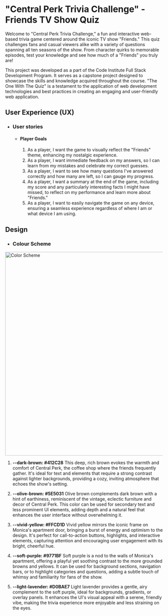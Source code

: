 # "Central Perk Trivia Challenge" - Friends TV Show Quiz

Welcome to "Central Perk Trivia Challenge," a fun and interactive web-based trivia game centered around the iconic TV show "Friends." This quiz challenges fans and casual viewers alike with a variety of questions spanning all ten seasons of the show. From character quirks to memorable episodes, test your knowledge and see how much of a "Friends" you truly are!

This project was developed as a part of the Code Institute Full Stack Development Program. It serves as a capstone project designed to showcase the skills and knowledge acquired throughout the course. "The One With The Quiz" is a testament to the application of web development technologies and best practices in creating an engaging and user-friendly web application.

## User Experience (UX)

- ### User stories

  - #### Player Goals

    1. As a player, I want the game to visually reflect the "Friends" theme, enhancing my nostalgic experience.
    2. As a player, I want immediate feedback on my answers, so I can learn from my mistakes and celebrate my correct guesses.
    3. As a player, I want to see how many questions I've answered correctly and how many are left, so I can gauge my progress.
    4. As a player, I want a summary at the end of the game, including my score and any particularly interesting facts I might have missed, to reflect on my performance and learn more about "Friends."
    5. As a player, I want to easily navigate the game on any device, ensuring a seamless experience regardless of where I am or what device I am using.

## Design

- ### Colour Scheme

<img src="https://github.com/camilabandeira/Central-Perk-Trivia-Challenge/assets/118302468/aa47fe55-728f-44ff-a2d3-a01001fe2538" alt="Color Scheme" width="650">

<br />

1. **--dark-brown: #412C28**
   This deep, rich brown evokes the warmth and comfort of Central Perk, the coffee shop where the friends frequently gather. It's ideal for text and elements that require a strong contrast against lighter backgrounds, providing a cozy, inviting atmosphere that echoes the show's setting.

2. **--olive-brown: #5E5031**
   Olive brown complements dark brown with a hint of earthiness, reminiscent of the vintage, eclectic furniture and decor of Central Perk. This color can be used for secondary text and less prominent UI elements, adding depth and a natural feel that enhances the user interface without overwhelming it.

3. **--vivid-yellow: #FFCD1D**
   Vivid yellow mirrors the iconic frame on Monica's apartment door, bringing a burst of energy and optimism to the design. It's perfect for call-to-action buttons, highlights, and interactive elements, capturing attention and encouraging user engagement with its bright, cheerful hue.

4. **--soft-purple: #9771BF**
   Soft purple is a nod to the walls of Monica's apartment, offering a playful yet soothing contrast to the more grounded browns and yellows. It can be used for background sections, navigation bars, or to highlight categories and questions, adding a subtle touch of whimsy and familiarity for fans of the show.

5. **--light-lavender: #D0BAE7**
   Light lavender provides a gentle, airy complement to the soft purple, ideal for backgrounds, gradients, or overlay panels. It enhances the UI's visual appeal with a serene, friendly vibe, making the trivia experience more enjoyable and less straining on the eyes.
